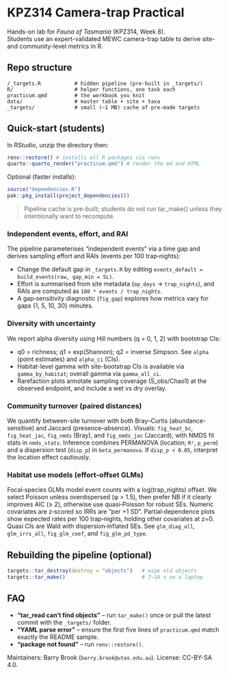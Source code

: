 # KPZ314 Camera-trap Practical

Hands-on lab for *Fauna of Tasmania* (KPZ314, Week 8).  
Students use an expert-validated MEWC camera-trap table to derive site- and community-level metrics in R.

## Repo structure

```
/_targets.R           # hidden pipeline (pre-built in _targets/)
R/                    # helper functions, one task each
practicum.qmd         # the workbook you knit
data/                 # master table + site + taxa
_targets/             # small (~1 MB) cache of pre-made targets

````

## Quick-start (students)

In RStudio, unzip the directory then:
```r
renv::restore() # installs all R packages via renv
quarto::quarto_render("practicum.qmd") # render the md and HTML
```

Optional (faster installs):
```r
source("dependencies.R")
pak::pkg_install(project_dependencies())
```

> Pipeline cache is pre-built; students do not run tar_make() unless they intentionally want to recompute.

### Independent events, effort, and RAI

The pipeline parameterises “independent events” via a time gap and derives sampling effort and RAIs (events per 100 trap‑nights):

- Change the default gap in `_targets.R` by editing `events_default = build_events(raw, gap_min = 5L)`.
- Effort is summarised from site metadata (`op_days` → `trap_nights`), and RAIs are computed as `100 * events / trap_nights`.
- A gap‑sensitivity diagnostic (`fig_gap`) explores how metrics vary for gaps {1, 5, 10, 30} minutes.

### Diversity with uncertainty

We report alpha diversity using Hill numbers (q = 0, 1, 2) with bootstrap CIs:
- q0 = richness; q1 = exp(Shannon); q2 = inverse Simpson. See `alpha` (point estimates) and `alpha_ci` (CIs).
- Habitat-level gamma with site-bootstrap CIs is available via `gamma_by_habitat`; overall gamma via `gamma_all_ci`.
- Rarefaction plots annotate sampling coverage (S_obs/Chao1) at the observed endpoint, and include a wet vs dry overlay.

### Community turnover (paired distances)

We quantify between-site turnover with both Bray–Curtis (abundance-sensitive) and Jaccard (presence–absence). Visuals: `fig_heat_bc`, `fig_heat_jac`, `fig_nmds` (Bray), and `fig_nmds_jac` (Jaccard), with NMDS fit stats in `nmds_stats`. Inference combines PERMANOVA (location; `R²`, `p_perm`) and a dispersion test (`disp_p`) in `beta_permanova`. If `disp_p < 0.05`, interpret the location effect cautiously.

### Habitat use models (effort‑offset GLMs)

Focal‑species GLMs model event counts with a log(trap_nights) offset. We select Poisson unless overdispersed (φ > 1.5), then prefer NB if it clearly improves AIC (≥ 2), otherwise use quasi‑Poisson for robust SEs. Numeric covariates are z‑scored so IRRs are “per +1 SD”. Partial‑dependence plots show expected rates per 100 trap‑nights, holding other covariates at z=0. Quasi CIs are Wald with dispersion‑inflated SEs. See `glm_diag_all`, `glm_irrs_all`, `fig_glm_coef`, and `fig_glm_pd_type`.

## Rebuilding the pipeline (optional)

```r
targets::tar_destroy(destroy = "objects")   # wipe old objects
targets::tar_make()                         # 7–10 s on a laptop
```

## FAQ

* **“tar_read can’t find objects”** – run `tar_make()` once or pull the latest commit with the `_targets/` folder.
* **“YAML parse error”** – ensure the first five lines of `practicum.qmd` match exactly the README sample.
* **“package not found”** – run `renv::restore()`.

Maintainers: Barry Brook (`barry.brook@utas.edu.au`).
License: CC-BY-SA 4.0.
